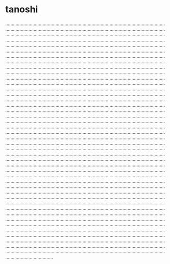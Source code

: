 # tanoshi

.........................................................................................................................................................................................................................................................................................................................................................................................................................................................................................................................................................................................................................................................................................................................................................................................................................................................................................................................................................................................................................................................................................................................................................................................................................................................................................................................................................................................................................................................................................................................................................................................................................................................................................................................................................................................................................................................................................................................................................................................................................................................................................................................................................................................................................................................................................................................................................................................................................................................................................................................................................................................................................................................................................................................................................................................................................................................................................................................................................................................................................................................................................................................................................................................................................................................................................................................................................................................................................................................................................................................................................................................................................................................................................................................................................................................................................................................................................................................................................................................................................................................................................................................................................................................................................................................................................................................................................................................................................................................................................................................................................................................................................................................................................................................................................................................................................................................................................................................................................................................................................................................................................................................................................................................................................................................................................................................................................................................................................................................................................................................................................................................